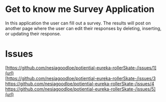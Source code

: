 # Get to know me Survey Application
In this application the user can fill out a survey. The results will post on another page where the user can edit their responses by deleting, inserting, or updating their response.

# Issues

[https://github.com/nesiagoodloe/potiential-eureka-rollerSkate-/issues/1](url) <br>
[https://github.com/nesiagoodloe/potiential-eureka-rollerSkate-/issues/3<br>
https://github.com/nesiagoodloe/potiential-eureka-rollerSkate-/issues/4<br>
https://github.com/nesiagoodloe/potiential-eureka-rollerSkate-/issues/5](url)
